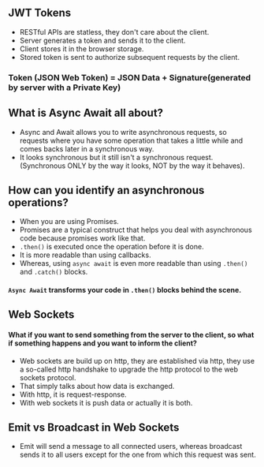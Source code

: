 ## JWT Tokens
- RESTful APIs are statless, they don't care about the client.
- Server generates a token and sends it to the client.
- Client stores it in the browser storage.
- Stored token is sent to authorize subsequent requests by the client.

### Token (JSON Web Token) = JSON Data + Signature(generated by server with a Private Key)

## What is Async Await all about?
- Async and Await allows you to write asynchronous requests, so requests where you have some operation that takes a little while and comes backs later in a synchronous way.
- It looks synchronous but it still isn't a synchronous request. (Synchronous ONLY by the way it looks, NOT by the way it behaves).


## How can you identify an asynchronous operations?
- When you are using Promises.
- Promises are a typical construct that helps you deal with asynchronous code because promises work like that.
- `.then()` is executed once the operation before it is done.
- It is more readable than using callbacks.
- Whereas, using `async await` is even more readable than using `.then()` and `.catch()` blocks.

#### `Async Await` transforms your code in `.then()` blocks behind the scene.


## Web Sockets
#### What if you want to send something from the server to the client, so what if something happens and you want to inform the client?
- Web sockets are build up on http, they are established via http, they use a so-called http handshake to upgrade the http protocol to the web sockets protocol.
- That simply talks about how data is exchanged.
- With http, it is request-response.
- With web sockets it is push data or actually it is both.


## Emit vs Broadcast in Web Sockets
- Emit will send a message to all connected users, whereas broadcast sends it to all users except for the one from which this request was sent.
